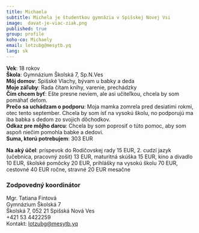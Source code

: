 ```yaml
---
title: Michaela
subtitle: Michela je študentkou gymnázia v Spišskej Novej Vsi
image:  davat-je-viac-ziak.png
published: true
group: profile
koho-co: Michaely
email: lotzubg@mesytb.yq
lang: sk
---
```

**Vek**: 18 rokov  
**Škola**: Gymnázium Školská 7, Sp.N.Ves  
**Môj domov**: Spišské Vlachy, bývam u babky a deda  
**Moje záľuby**: Rada čítam knihy, varenie, prechádzky  
**Čím chcem byť**: Ešte presne neviem, ale asi učiteľkou, chcela by som pomáhať deťom.  
**Prečo sa uchádzam o podporu**: Moja mamka zomrela pred desiatimi rokmi, otec tento september. Chcela by som ísť na vysokú školu, no podporujú ma iba babka s dedom zo svojich dôchodkov.  
**Odkaz pre môjho darcu**: Chcela by som poprosiť o túto pomoc, aby som aspoň niečim pomohla babke a dedovi.  
**Suma, ktorú potrebujem**: 303 EUR  

**Na aký účel**: príspevok do Rodičovskej rady 15 EUR, 2. cudzí jazyk (učebnica, pracovný zošit) 13 EUR, maturitná skúška 15 EUR, kino a divadlo 10 EUR, školské pomôcky 20 EUR, prihlášky na vysokú školu 70 EUR, cestovné 40 EUR ročne, stravné 20 EUR mesačne  

### Zodpovedný koordinátor

Mgr. Tatiana Fintová  
Gymnázium Školská 7  
Školská 7, 052 21 Spišská Nová Ves  
+421 53 4422259  
Kontakt: <lotzubg@mesytb.yq>
